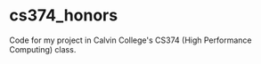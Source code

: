 cs374_honors
============

Code for my project in Calvin College's CS374 (High Performance Computing) class.
